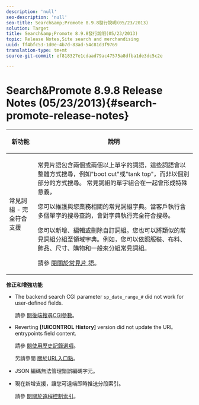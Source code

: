 ```yaml
---
description: 'null'
seo-description: 'null'
seo-title: Search&amp;Promote 8.9.8發行說明(05/23/2013)
solution: Target
title: Search&amp;Promote 8.9.8發行說明(05/23/2013)
topic: Release Notes,Site search and merchandising
uuid: ff4bfc53-1d0e-4b7d-83ad-54c81d3f9769
translation-type: tm+mt
source-git-commit: ef818327e1cdaad79ac47575a8dfba1de3dc5c2e

---
```



# Search&amp;Promote 8.9.8 Release Notes (05/23/2013){#search-promote-release-notes}

<table> 
 <thead> 
  <tr> 
   <th colname="col1" class="entry"> <p>新功能 </p> </th> 
   <th colname="col2" class="entry"> <p>說明 </p> </th> 
  </tr> 
 </thead>
 <tbody> 
  <tr> 
   <td colname="col1"> <p> 常見詞組 - 完全符合支援 </p> </td> 
   <td colname="col2"> <p> 常見片語包含兩個或兩個以上單字的詞語，這些詞語會以整體方式搜尋，例如"boot cut"或"tank top"，而非以個別部分的方式搜尋。 常見詞組的單字組合在一起會形成特殊意義， </p> <p> 您可以維護與您業務相關的常見詞組字典。當客戶執行含多個單字的搜尋查詢，會對字典執行完全符合搜尋。 </p> <p>您可以新增、編輯或刪除自訂詞組。您也可以將類似的常見詞組分組至領域字典。例如，您可以依照服裝、布料、飾品、尺寸、購物和一般來分組常見詞組。 </p> <p>請參 <a href="../c-about-linguistics-menu/c-about-common-phrases.md#concept_4946E53586DF492EAEB1B7F757FD440F" format="dita" scope="local"> 閱關於常見片 </a>語。 </p> </td> 
  </tr> 
 </tbody> 
</table>

**修正和增強功能**

* The backend search CGI parameter `sp_date_range_#` did not work for user-defined fields.

   請參 [閱後端搜尋CGI參數](../c-appendices/c-cgiparameters.md#reference_582E85C3886740C98FE88CA9DF7918E8)。

* Reverting **[!UICONTROL History]** version did not update the URL entrypoints field content.

   請參 [閱使用歷史記錄選項](../t-using-the-history-option.md#task_70DD3F87A67242BBBD2CB27156F43002)。

   另請參閱 [關於URL入口點](../c-about-settings-menu/c-about-crawling-menu.md#concept_5D857E3B5C124E85BC0B5AE77A509573)。

* JSON 編碼無法管理錯誤編碼字元。
* 現在新增支援，讓您可遠端即時推送分段索引。

   請參 [閱關於遠程控制索引](../c-about-index-menu/c-about-remote-control-for-indexing.md#concept_C79B322190E84106A434E5C6D4A4118F)。

